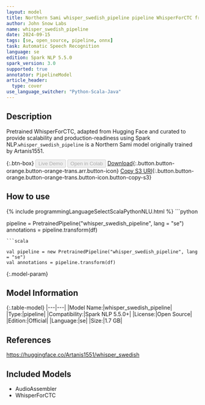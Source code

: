 ```yaml
---
layout: model
title: Northern Sami whisper_swedish_pipeline pipeline WhisperForCTC from Artanis1551
author: John Snow Labs
name: whisper_swedish_pipeline
date: 2024-09-15
tags: [se, open_source, pipeline, onnx]
task: Automatic Speech Recognition
language: se
edition: Spark NLP 5.5.0
spark_version: 3.0
supported: true
annotator: PipelineModel
article_header:
  type: cover
use_language_switcher: "Python-Scala-Java"
---
```


## Description

Pretrained WhisperForCTC, adapted from Hugging Face and curated to provide scalability and production-readiness using Spark NLP.`whisper_swedish_pipeline` is a Northern Sami model originally trained by Artanis1551.

{:.btn-box}
<button class="button button-orange" disabled>Live Demo</button>
<button class="button button-orange" disabled>Open in Colab</button>
[Download](https://s3.amazonaws.com/auxdata.johnsnowlabs.com/public/models/whisper_swedish_pipeline_se_5.5.0_3.0_1726417677804.zip){:.button.button-orange.button-orange-trans.arr.button-icon}
[Copy S3 URI](s3://auxdata.johnsnowlabs.com/public/models/whisper_swedish_pipeline_se_5.5.0_3.0_1726417677804.zip){:.button.button-orange.button-orange-trans.button-icon.button-copy-s3}

## How to use



<div class="tabs-box" markdown="1">
{% include programmingLanguageSelectScalaPythonNLU.html %}
```python

pipeline = PretrainedPipeline("whisper_swedish_pipeline", lang = "se")
annotations =  pipeline.transform(df)   

```
```scala

val pipeline = new PretrainedPipeline("whisper_swedish_pipeline", lang = "se")
val annotations = pipeline.transform(df)

```
</div>

{:.model-param}
## Model Information

{:.table-model}
|---|---|
|Model Name:|whisper_swedish_pipeline|
|Type:|pipeline|
|Compatibility:|Spark NLP 5.5.0+|
|License:|Open Source|
|Edition:|Official|
|Language:|se|
|Size:|1.7 GB|

## References

https://huggingface.co/Artanis1551/whisper_swedish

## Included Models

- AudioAssembler
- WhisperForCTC